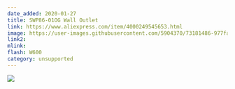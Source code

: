 ```yaml
---
date_added: 2020-01-27
title: SWP86-01OG Wall Outlet
link: https://www.aliexpress.com/item/4000249545653.html
image: https://user-images.githubusercontent.com/5904370/73181486-977fa680-4117-11ea-920f-3e38ac0dd012.png
link2: 
mlink: 
flash: W600
category: unsupported
---
```

![](https://ae01.alicdn.com/kf/H74f6f7c528a5482d8686f46ddb75a11bt.jpg)
